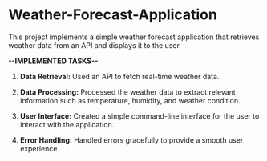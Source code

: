 # Weather-Forecast-Application
This project implements a simple weather forecast application that retrieves weather data from an API and displays it to the user.

**--IMPLEMENTED TASKS--**
1. **Data Retrieval:** Used an API to fetch real-time weather data.

2. **Data Processing:** Processed the weather data to extract relevant information such as temperature, humidity, and weather condition.

3. **User Interface:** Created a simple command-line interface for the user to interact with the application.

4. **Error Handling:**  Handled errors gracefully to provide a smooth user experience.



